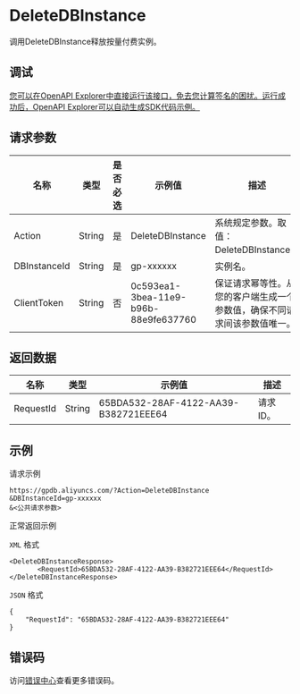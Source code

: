 # DeleteDBInstance

调用DeleteDBInstance释放按量付费实例。

## 调试

[您可以在OpenAPI Explorer中直接运行该接口，免去您计算签名的困扰。运行成功后，OpenAPI Explorer可以自动生成SDK代码示例。](https://api.aliyun.com/#product=gpdb&api=DeleteDBInstance&type=RPC&version=2016-05-03)

## 请求参数

|名称|类型|是否必选|示例值|描述|
|--|--|----|---|--|
|Action|String|是|DeleteDBInstance|系统规定参数。取值：DeleteDBInstance。 |
|DBInstanceId|String|是|gp-xxxxxx|实例名。 |
|ClientToken|String|否|0c593ea1-3bea-11e9-b96b-88e9fe637760|保证请求幂等性。从您的客户端生成一个参数值，确保不同请求间该参数值唯一。 |

## 返回数据

|名称|类型|示例值|描述|
|--|--|---|--|
|RequestId|String|65BDA532-28AF-4122-AA39-B382721EEE64|请求ID。 |

## 示例

请求示例

```
https://gpdb.aliyuncs.com/?Action=DeleteDBInstance
&DBInstanceId=gp-xxxxxx
&<公共请求参数>
```

正常返回示例

`XML` 格式

```
<DeleteDBInstanceResponse>  
       <RequestId>65BDA532-28AF-4122-AA39-B382721EEE64</RequestId>
</DeleteDBInstanceResponse>
```

`JSON` 格式

```
{
    "RequestId": "65BDA532-28AF-4122-AA39-B382721EEE64"
}
```

## 错误码

访问[错误中心](https://error-center.aliyun.com/status/product/gpdb)查看更多错误码。

